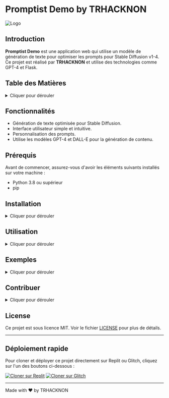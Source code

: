 # Promptist Demo by TRHACKNON

![Logo](static/trkn.png)

## Introduction
**Promptist Demo** est une application web qui utilise un modèle de génération de texte pour optimiser les prompts pour Stable Diffusion v1-4. Ce projet est réalisé par **TRHACKNON** et utilise des technologies comme GPT-4 et Flask.

## Table des Matières
<details>
  <summary>Cliquer pour dérouler</summary>

  - [Introduction](#introduction)
  - [Fonctionnalités](#fonctionnalités)
  - [Prérequis](#prérequis)
  - [Installation](#installation)
  - [Utilisation](#utilisation)
  - [Exemples](#exemples)
  - [Contribuer](#contribuer)
  - [License](#license)

</details>

## Fonctionnalités
- Génération de texte optimisée pour Stable Diffusion.
- Interface utilisateur simple et intuitive.
- Personnalisation des prompts.
- Utilise les modèles GPT-4 et DALL-E pour la génération de contenu.

## Prérequis
Avant de commencer, assurez-vous d'avoir les éléments suivants installés sur votre machine :
- Python 3.8 ou supérieur
- pip

## Installation
<details>
  <summary>Cliquer pour dérouler</summary>

1. **Clonez le dépôt :**
   ```bash
   git clone https://github.com/tucommenceapousser/trkn-promptist.git
   cd trkn-promptist
   ```

2. **Installez les dépendances :**
   ```bash
   python setup.py
   ```

   Ce script interactif vous guidera à travers l'installation des dépendances nécessaires.

3. **Configuration (facultatif) :**
   - Placez votre image logo `trkn.png` dans le dossier `static`.

</details>

## Utilisation
<details>
  <summary>Cliquer pour dérouler</summary>

1. **Lancer l'application :**
   ```bash
   python app.py
   ```

2. **Accédez à l'application :**
   - Ouvrez votre navigateur et allez à [http://localhost:8080](http://localhost:8080)

3. **Utilisation de l'interface :**
   - Entrez un texte dans le champ "Input Prompt".
   - Cliquez sur "Generate" pour obtenir un texte optimisé.

</details>

## Exemples
<details>
  <summary>Cliquer pour dérouler</summary>

### Exemple de prompt
- **Input Prompt :** A rabbit is wearing a rainbow hat
- **Optimized Prompt :** A whimsical rabbit donning a vibrant rainbow hat

### Captures d'écran
![Capture d'écran 1](static/screenshot1.png)
![Capture d'écran 2](static/screenshot2.png)

</details>

## Contribuer
<details>
  <summary>Cliquer pour dérouler</summary>

Les contributions sont les bienvenues ! Veuillez suivre les étapes suivantes pour contribuer :

1. **Forkez le dépôt :**
   - Cliquez sur le bouton "Fork" en haut à droite de la page du dépôt.

2. **Clonez votre fork localement :**
   ```bash
   git clone https://github.com/tucommenceapousser/trkn-promptist.git
   cd trkn-promptist
   ```

3. **Créez une branche pour vos modifications :**
   ```bash
   git checkout -b ma-branche
   ```

4. **Effectuez vos modifications et commitez-les :**
   ```bash
   git commit -am 'Ajout de ma fonctionnalité'
   ```

5. **Poussez votre branche et créez une Pull Request :**
   ```bash
   git push origin ma-branche
   ```

6. **Ouvrez une Pull Request sur GitHub :**
   - Allez sur votre fork, puis cliquez sur le bouton "New Pull Request".

</details>

## License
Ce projet est sous licence MIT. Voir le fichier [LICENSE](LICENSE) pour plus de détails.

---

## Déploiement rapide
Pour cloner et déployer ce projet directement sur Replit ou Glitch, cliquez sur l'un des boutons ci-dessous :

[![Cloner sur Replit](https://replit.com/badge/github/tucommenceapousser/trkn-promptist)](https://replit.com/new/github/tucommenceapousser/trkn-promptist)
[![Cloner sur Glitch](https://cdn.glitch.com/deploy/button.svg)](https://glitch.com/edit/#!/import/github/tucommenceapousser/trkn-promptist)

---

Made with ❤️ by TRHACKNON
